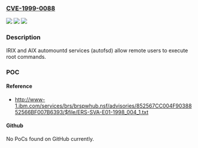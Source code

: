 ### [CVE-1999-0088](https://cve.mitre.org/cgi-bin/cvename.cgi?name=CVE-1999-0088)
![](https://img.shields.io/static/v1?label=Product&message=n%2Fa&color=blue)
![](https://img.shields.io/static/v1?label=Version&message=n%2Fa&color=blue)
![](https://img.shields.io/static/v1?label=Vulnerability&message=n%2Fa&color=brighgreen)

### Description

IRIX and AIX automountd services (autofsd) allow remote users to execute root commands.

### POC

#### Reference
- http://www-1.ibm.com/services/brs/brspwhub.nsf/advisories/852567CC004F9038852566BF007B6393/$file/ERS-SVA-E01-1998_004_1.txt

#### Github
No PoCs found on GitHub currently.

